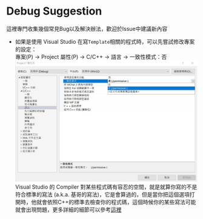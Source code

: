 # Debug Suggestion
這裡專門收集幾個常見Bug以及解決辦法，歡迎於Issue中建議新內容

* 如果是使用 Visual Studio 在寫`Template`相關的程式時，可以先嘗試修改專案的設定：   
專案(P) ->  Project 屬性(P) -> C/C++ -> 語言 -> 一致性模式：否
![](https://raw.githubusercontent.com/tomy0000000/YZU-Computer-Programming-Homework/master/Debug%20Suggestion/bin/VS%20Project.png)
Visual Studio 的 Compiler 對某些程式碼有容忍的空間，就是就算你寫的不是符合標準的寫法 (a.k.a. 基哥的寫法)，它是會算過的，但是當你把這個選項打開時，他就會依照C++的標準去檢查你的程式碼，這個時候你的某些寫法可能就會出現問題，更多詳細的細節可以參考[這裡](https://docs.microsoft.com/zh-tw/cpp/build/reference/permissive-standards-conformance)